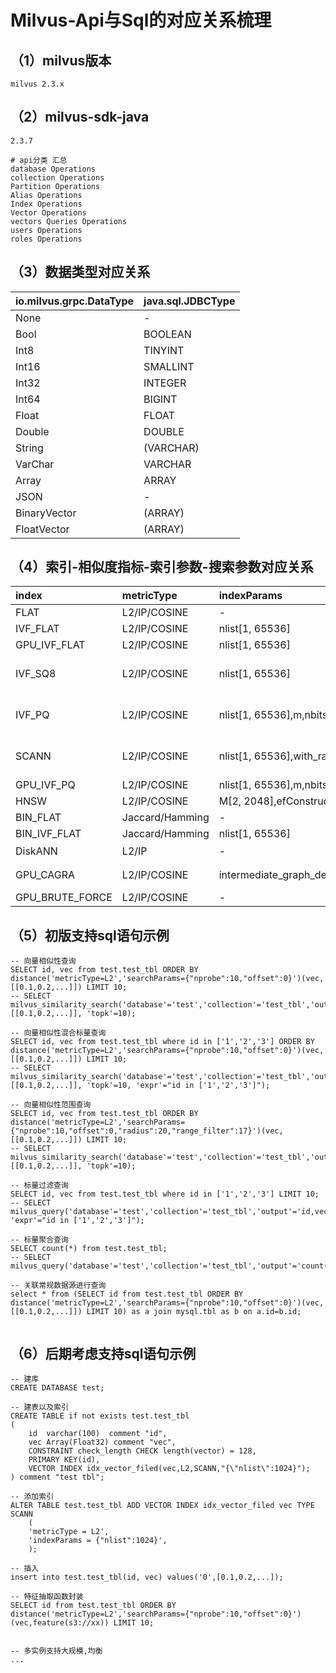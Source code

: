 
#  Milvus-Api与Sql的对应关系梳理


## （1）milvus版本

```shell
milvus 2.3.x
```

## （2）milvus-sdk-java

```shell
2.3.7

# api分类 汇总 
database Operations
collection Operations
Partition Operations
Alias Operations
Index Operations
Vector Operations
vectors Queries Operations
users Operations
roles Operations
```

## （3）数据类型对应关系

| io.milvus.grpc.DataType | java.sql.JDBCType |
|:------------------------|:------------------|
| None                    | -                 |
| Bool                    | BOOLEAN           | 
| Int8                    | TINYINT           |
| Int16                   | SMALLINT          |
| Int32                   | INTEGER           |
| Int64                   | BIGINT            |
| Float                   | FLOAT             |
| Double                  | DOUBLE            |
| String                  | (VARCHAR)         |
| VarChar                 | VARCHAR           |
| Array                   | ARRAY             |
| JSON                    | -                 |
| BinaryVector            | (ARRAY)           |
| FloatVector             | (ARRAY)           |

## （4）索引-相似度指标-索引参数-搜索参数对应关系

| index           | metricType        | indexParams                                                               | searchParams                                                                 | search_limit | 
|:----------------|:------------------|:--------------------------------------------------------------------------|:-----------------------------------------------------------------------------|:-------------|
| FLAT            | L2/IP/COSINE      | -                                                                         | metric_type                                                                  |              |
| IVF_FLAT        | L2/IP/COSINE      | nlist[1, 65536]                                                           | nprobe[1, nlist]                                                             |              |
| GPU_IVF_FLAT    | L2/IP/COSINE      | nlist[1, 65536]                                                           | nprobe[1, nlist]                                                             | topK<=256    |
| IVF_SQ8         | L2/IP/COSINE      | nlist[1, 65536]                                                           | nprobe[1, nlist],max_empty_result_buckets[1, 65535]                          |              |
| IVF_PQ          | L2/IP/COSINE      | nlist[1, 65536],m,nbits[1, 16]                                            | nprobe[1, nlist],max_empty_result_buckets[1, 65535]                          |              |
| SCANN           | L2/IP/COSINE      | nlist[1, 65536],with_raw_data[True/False]                                 | nprobe[1, nlist],reorder_k[top_k, ∞],radius[1, nlist],range_filter[top_k, ∞] |              |
| GPU_IVF_PQ      | L2/IP/COSINE      | nlist[1, 65536],m,nbits[1, 16]                                            | nprobe[1, nlist]                                                             | topK<=1024   |
| HNSW            | L2/IP/COSINE      | M[2, 2048],efConstruction[1, int_max]                                     | ef[top_k, int_max]                                                           |              |
| BIN_FLAT        | Jaccard/Hamming   | -                                                                         | metric_type                                                                  |              |
| BIN_IVF_FLAT    | Jaccard/Hamming   | nlist[1, 65536]                                                           | nprobe[1, nlist]                                                             |              |
| DiskANN         | L2/IP             | -                                                                         | search_list[topk，int32_max]                                                  |              |
| GPU_CAGRA       | L2/IP/COSINE      | intermediate_graph_degree,graph_degree,build_algo,cache_dataset_on_device | itopk_size,search_width, min_iterations/max_iterations,team_size             |              |
| GPU_BRUTE_FORCE | L2/IP/COSINE      | -                                                                         | metric_type                                                                  |              |

## （5）初版支持sql语句示例

```mysql
-- 向量相似性查询
SELECT id, vec from test.test_tbl ORDER BY distance('metricType=L2','searchParams={"nprobe":10,"offset":0}')(vec,[[0.1,0.2,...]]) LIMIT 10;
-- SELECT milvus_similarity_search('database'='test','collection'='test_tbl','output'='id,vec','metricType'='L2','searchParams'='{"nprobe":10,"offset":0}','vectorfiled'='vec','vectors'=[[0.1,0.2,...]], 'topk'=10);

-- 向量相似性混合标量查询
SELECT id, vec from test.test_tbl where id in ['1','2','3'] ORDER BY distance('metricType=L2','searchParams={"nprobe":10,"offset":0}')(vec,[[0.1,0.2,...]]) LIMIT 10;
-- SELECT milvus_similarity_search('database'='test','collection'='test_tbl','output'='id,vec','metricType'='L2','searchParams'='{"nprobe":10,"offset":0}','vectorfiled'='vec','vectors'=[[0.1,0.2,...]], 'topk'=10, 'expr'="id in ['1','2','3']");

-- 向量相似性范围查询
SELECT id, vec from test.test_tbl ORDER BY distance('metricType=L2','searchParams={"nprobe":10,"offset":0,"radius":20,"range_filter":17}')(vec,[[0.1,0.2,...]]) LIMIT 10;
-- SELECT milvus_similarity_search('database'='test','collection'='test_tbl','output'='id,vec','metricType'='L2','searchParams'='{"nprobe":10,"offset":0,"radius":20,"range_filter":17}','vectorfiled'='vec','vectors'=[[0.1,0.2,...]], 'topk'=10);

-- 标量过滤查询
SELECT id, vec from test.test_tbl where id in ['1','2','3'] LIMIT 10;
-- SELECT milvus_query('database'='test','collection'='test_tbl','output'='id,vec','topk'=10, 'expr'="id in ['1','2','3']");

-- 标量聚合查询
SELECT count(*) from test.test_tbl;
-- SELECT milvus_query('database'='test','collection'='test_tbl','output'='count(*)'");

-- 关联常规数据源进行查询
select * from (SELECT id from test.test_tbl ORDER BY distance('metricType=L2','searchParams={"nprobe":10,"offset":0}')(vec,[[0.1,0.2,...]]) LIMIT 10) as a join mysql.tbl as b on a.id=b.id;


```

## （6）后期考虑支持sql语句示例

```mysql
-- 建库
CREATE DATABASE test;

-- 建表以及索引
CREATE TABLE if not exists test.test_tbl
(
    id  varchar(100)  comment "id",
    vec Array(Float32) comment "vec",
    CONSTRAINT check_length CHECK length(vector) = 128,
    PRIMARY KEY(id),
    VECTOR INDEX idx_vector_filed(vec,L2,SCANN,"{\"nlist\":1024}");
) comment "test tbl";

-- 添加索引
ALTER TABLE test.test_tbl ADD VECTOR INDEX idx_vector_filed vec TYPE SCANN
    (
    'metricType = L2',
    'indexParams = {"nlist":1024}',
    );

-- 插入
insert into test.test_tbl(id, vec) values('0',[0.1,0.2,...]);

-- 特征抽取函数封装
SELECT id from test.test_tbl ORDER BY distance('metricType=L2','searchParams={"nprobe":10,"offset":0}')(vec,feature(s3://xx)) LIMIT 10;


-- 多实例支持大规模,均衡
...
```

